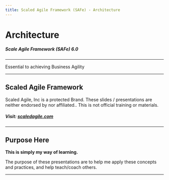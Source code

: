 ```yaml
---
title: Scaled Agile Framework (SAFe) - Architecture
---
```


<!-- .slide: id="title-slide" -->

# Architecture

##### Scale Agile Framework (SAFe) 6.0

------

Essential to achieving Business Agility

---

<!-- .slide: id="credits" -->

## Scaled Agile Framework

Scaled Agile, Inc is a protected Brand. These slides / presentations are neither endorsed by nor affiliated.. This is not official training or materials. 

##### Visit: [scaledagile.com](https://scaledagile.com/)

------

## Purpose Here

**This is simply my way of learning.** 

The purpose of these presentations are to help me apply these concepts and practices, and help teach/coach others. 

---

